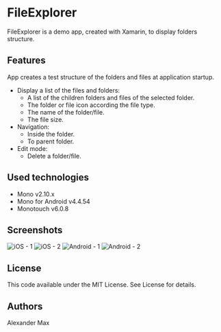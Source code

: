 FileExplorer
==================
FileExplorer is a demo app, created with Xamarin, to display folders structure.

Features
-------------
App creates a test structure of the folders and files at application startup.
- Display a list of the files and folders:
  - A list of the children folders and files of the selected folder.
  - The folder or file icon according the file type.
  - The name of the folder/file.
  - The file size.
- Navigation:
  - Inside the folder.
  - To parent folder.
- Edit mode:
  - Delete a folder/file.


Used technologies
-------------
- Mono v2.10.x
- Mono for Android v4.4.54
- Monotouch v6.0.8


Screenshots
-------------
![iOS - 1](http://farm9.staticflickr.com/8372/8470497158_c7ccb97499_b.jpg)
![iOS - 2](http://farm9.staticflickr.com/8519/8470497152_8551ea3fc8_b.jpg)
![Android - 1](http://farm9.staticflickr.com/8387/8469402463_18495241b7_b.jpg)
![Android - 2](http://farm9.staticflickr.com/8102/8470497174_c6f283fa14_b.jpg)


License
-------------
This code available under the MIT License.
See License for details.  


Authors
-------------
Alexander Max
